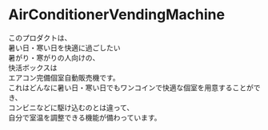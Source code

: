 # AirConditionerVendingMachine
このプロダクトは、  
暑い日・寒い日を快適に過ごしたい  
暑がり・寒がりの人向けの、  
快活ボックスは  
エアコン完備個室自動販売機です。  
これはどんなに暑い日・寒い日でもワンコインで快適な個室を用意することができ、  
コンビニなどに駆け込むのとは違って、  
自分で室温を調整できる機能が備わっています。  

